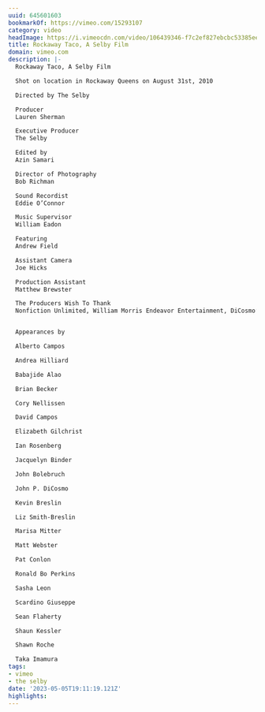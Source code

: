 ```yaml
---
uuid: 645601603
bookmarkOf: https://vimeo.com/15293107
category: video
headImage: https://i.vimeocdn.com/video/106439346-f7c2ef827ebcbc53385eef68579373ce28a9d69ea9dd00d3ccc22e0daf82840b-d_295x166
title: Rockaway Taco, A Selby Film
domain: vimeo.com
description: |-
  Rockaway Taco, A Selby Film

  Shot on location in Rockaway Queens on August 31st, 2010

  Directed by The Selby

  Producer
  Lauren Sherman

  Executive Producer
  The Selby

  Edited by
  Azin Samari

  Director of Photography
  Bob Richman

  Sound Recordist
  Eddie O’Connor

  Music Supervisor
  William Eadon

  Featuring
  Andrew Field

  Assistant Camera
  Joe Hicks

  Production Assistant
  Matthew Brewster

  The Producers Wish To Thank
  Nonfiction Unlimited, William Morris Endeavor Entertainment, DiCosmo’s, Jack’s Coffee, Rockaway Taco, The Rock Co-op, Veggie Island, Edgewise Media, Video Equipment Rentals, and The Selbys and The Shermans for their support in making this film.


  Appearances by

  Alberto Campos

  Andrea Hilliard

  Babajide Alao

  Brian Becker

  Cory Nellissen

  David Campos

  Elizabeth Gilchrist

  Ian Rosenberg

  Jacquelyn Binder

  John Bolebruch

  John P. DiCosmo

  Kevin Breslin

  Liz Smith-Breslin

  Marisa Mitter

  Matt Webster

  Pat Conlon

  Ronald Bo Perkins

  Sasha Leon

  Scardino Giuseppe

  Sean Flaherty

  Shaun Kessler

  Shawn Roche

  Taka Imamura
tags:
- vimeo
- the selby
date: '2023-05-05T19:11:19.121Z'
highlights: 
---
```



